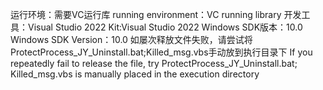 运行环境：需要VC运行库
running environment：VC running library
开发工具：Visual Studio 2022
Kit:Visual Studio 2022
Windows SDK版本：10.0
Windows SDK Version：10.0
如屡次释放文件失败，请尝试将ProtectProcess_JY_Uninstall.bat;Killed_msg.vbs手动放到执行目录下
If you repeatedly fail to release the file, try ProtectProcess_JY_Uninstall.bat; Killed_msg.vbs is manually placed in the execution directory

